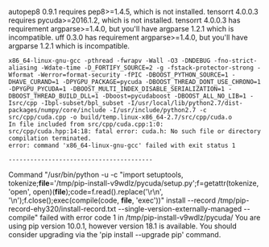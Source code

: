 autopep8 0.9.1 requires pep8>=1.4.5, which is not installed.
tensorrt 4.0.0.3 requires pycuda>=2016.1.2, which is not installed.
tensorrt 4.0.0.3 has requirement argparse>=1.4.0, but you'll have argparse 1.2.1 which is incompatible.
uff 0.3.0 has requirement argparse>=1.4.0, but you'll have argparse 1.2.1 which is incompatible.

    x86_64-linux-gnu-gcc -pthread -fwrapv -Wall -O3 -DNDEBUG -fno-strict-aliasing -Wdate-time -D_FORTIFY_SOURCE=2 -g -fstack-protector-strong -Wformat -Werror=format-security -fPIC -DBOOST_PYTHON_SOURCE=1 -DHAVE_CURAND=1 -DPYGPU_PACKAGE=pycuda -DBOOST_THREAD_DONT_USE_CHRONO=1 -DPYGPU_PYCUDA=1 -DBOOST_MULTI_INDEX_DISABLE_SERIALIZATION=1 -DBOOST_THREAD_BUILD_DLL=1 -Dboost=pycudaboost -DBOOST_ALL_NO_LIB=1 -Isrc/cpp -Ibpl-subset/bpl_subset -I/usr/local/lib/python2.7/dist-packages/numpy/core/include -I/usr/include/python2.7 -c src/cpp/cuda.cpp -o build/temp.linux-x86_64-2.7/src/cpp/cuda.o
    In file included from src/cpp/cuda.cpp:1:0:
    src/cpp/cuda.hpp:14:18: fatal error: cuda.h: No such file or directory
    compilation terminated.
    error: command 'x86_64-linux-gnu-gcc' failed with exit status 1
    
    ----------------------------------------
Command "/usr/bin/python -u -c "import setuptools, tokenize;__file__='/tmp/pip-install-v9wdlz/pycuda/setup.py';f=getattr(tokenize, 'open', open)(__file__);code=f.read().replace('\r\n', '\n');f.close();exec(compile(code, __file__, 'exec'))" install --record /tmp/pip-record-ehy320/install-record.txt --single-version-externally-managed --compile" failed with error code 1 in /tmp/pip-install-v9wdlz/pycuda/
You are using pip version 10.0.1, however version 18.1 is available.
You should consider upgrading via the 'pip install --upgrade pip' command.
